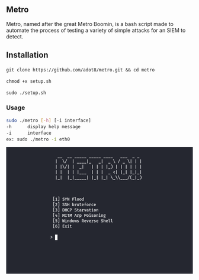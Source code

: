 ## Metro

Metro, named after the great Metro Boomin, is a bash script made to automate the process of testing a variety of simple attacks for an SIEM to detect.

## Installation
`git clone https://github.com/adot8/metro.git && cd metro`

`chmod +x setup.sh`

`sudo ./setup.sh`

### Usage
```bash
sudo ./metro [-h] [-i interface]
-h		display help message
-i		interface
ex: sudo ./metro -i eth0
```
![Alt Text](./pic/metro.png)
